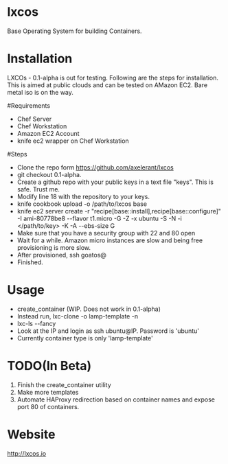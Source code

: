lxcos
=====

Base Operating System for building Containers.

Installation
============

LXCOs - 0.1-alpha is out for testing. Following are the steps for installation.
This is aimed at public clouds and can be tested on AMazon EC2. Bare metal iso
is on the way.

#Requirements
* Chef Server
* Chef Workstation
* Amazon EC2 Account
* knife ec2 wrapper on Chef Workstation

#Steps
* Clone the repo form https://github.com/axelerant/lxcos
* git checkout 0.1-alpha.
* Create a github repo with your public keys in a text file "keys". This is safe. Trust me.
* Modify line 18 with the repository to your keys.
* knife cookbook upload -o /path/to/lxcos base
* knife ec2 server create -r "recipe[base::install],recipe[base::configure]" -I ami-80778be8 --flavor t1.micro -G <security-group> -Z <zone> -x ubuntu -S <keyname> -N <node-name> -i </path/to/key> -K <AMAZONSECRETKEY> -A <AMAZONACCESSKEY> --ebs-size G
* Make sure that you have a security group with 22 and 80 open
* Wait for a while. Amazon micro instances are slow and being free provisioning is more slow.
* After provisioned, ssh goatos@<ec2-url>
* Finished.

Usage
=====

* create_container <container-name> <container-type>(WIP. Does not work in 0.1-alpha)
* Instead run, lxc-clone -o lamp-template -n <new-template-name>
* lxc-ls --fancy
* Look at the IP and login as ssh ubuntu@IP. Password is 'ubuntu' 
* Currently container type is only 'lamp-template'


TODO(In Beta)
=============

1. Finish the create_container utility
2. Make more templates
3. Automate HAProxy redirection based on container names and expose port 80 of containers.


Website
=======

http://lxcos.io
